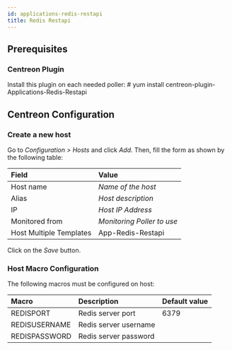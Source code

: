 ```yaml
---
id: applications-redis-restapi
title: Redis Restapi
---
```


## Prerequisites

### Centreon Plugin

Install this plugin on each needed poller: \# yum install
centreon-plugin-Applications-Redis-Restapi

## Centreon Configuration

### Create a new host

Go to *Configuration \> Hosts* and click *Add*. Then, fill the form as shown by
the following table:

| Field                   | Value                      |
| :---------------------- | :------------------------- |
| Host name               | *Name of the host*         |
| Alias                   | *Host description*         |
| IP                      | *Host IP Address*          |
| Monitored from          | *Monitoring Poller to use* |
| Host Multiple Templates | App-Redis-Restapi          |

Click on the *Save* button.

### Host Macro Configuration

The following macros must be configured on host:

| Macro         | Description           | Default value |
| :------------ | :-------------------- | :------------ |
| REDISPORT     | Redis server port     | 6379          |
| REDISUSERNAME | Redis server username |               |
| REDISPASSWORD | Redis server password |               |

